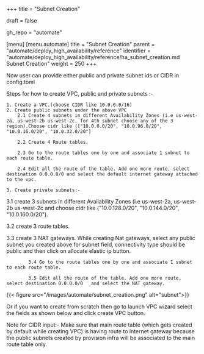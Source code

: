 +++
title = "Subnet Creation"

draft = false

gh_repo = "automate"

[menu]
  [menu.automate]
    title = "Subnet Creation"
    parent = "automate/deploy_high_availability/reference"
    identifier = "automate/deploy_high_availability/reference/ha_subnet_creation.md Subnet Creation"
    weight = 250
+++

Now user can provide either public and private subnet ids or CIDR in config.toml

Steps for how to create VPC, public and private subnets :-


    1. Create a VPC.(choose CIDR like 10.0.0.0/16)
    2. Create public subnets under the above VPC
        2.1 Create 4 subnets in different Availability Zones (i.e us-west-2a, us-west-2b us-west-2c, for 4th subnet choose any of the 3 region).Choose cidr like (["10.0.0.0/20", "10.0.96.0/20", "10.0.16.0/20", "10.0.32.0/20"]

        2.2 Create 4 Route tables.

        2.3 Go to the route tables one by one and associate 1 subnet to each route table.

        2.4 Edit all the route of the table. Add one more route, select destination 0.0.0.0/0 and select the default internet gateway attached to the vpc.

    3. Create private subnets:-
3.1 create 3 subnets in different Availability Zones (i.e us-west-2a, us-west-2b us-west-2c and choose cidr like ("10.0.128.0/20", "10.0.144.0/20", "10.0.160.0/20").

3.2 create 3 route tables.

3.3 create 3 NAT gateways.
      While creating Nat gateways, select any public subnet you created above for      subnet field, connectivity type should be public and then click on allocate elastic ip button.

            3.4 Go to the route tables one by one and associate 1 subnet to each route table.
            
            3.5 Edit all the route of the table. Add one more route, select destination 0.0.0.0/0   and select the NAT gateway.


{{< figure src="/images/automate/subnet_creation.png" alt="subnet">}}


Or if you want to create from scratch then go to launch VPC wizard select the fields as shown below and click create VPC button.

Note for CIDR input:-  Make sure that main route table (which gets created by default while creating VPC) is having route to internet gateway because the public subnets created by provision infra will be associated to the main route table only. 


